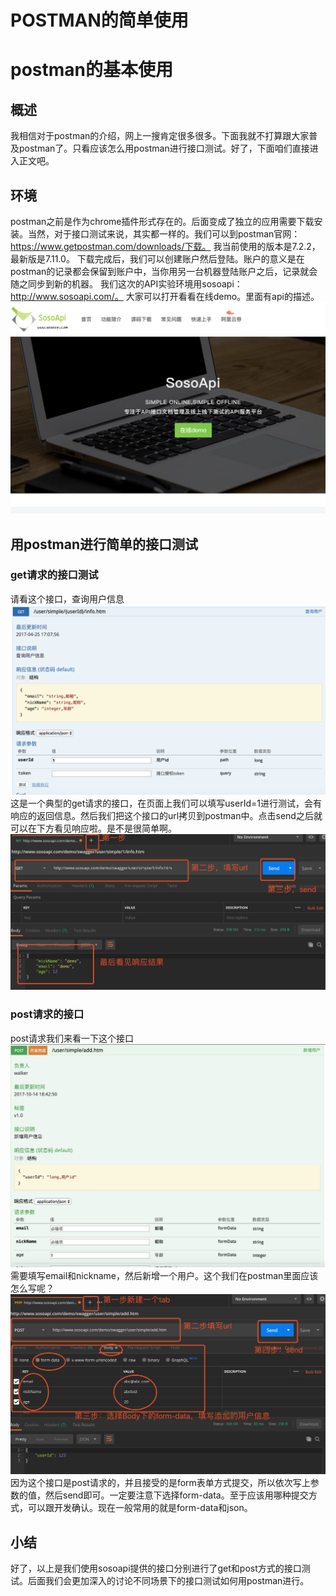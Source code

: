 # POSTMAN的简单使用
# postman的基本使用
## 概述
我相信对于postman的介绍，网上一搜肯定很多很多。下面我就不打算跟大家普及postman了。只看应该怎么用postman进行接口测试。好了，下面咱们直接进入正文吧。
## 环境
postman之前是作为chrome插件形式存在的。后面变成了独立的应用需要下载安装。当然，对于接口测试来说，其实都一样的。我们可以到postman官网：https://www.getpostman.com/downloads/下载。
我当前使用的版本是7.2.2，最新版是7.11.0。
下载完成后，我们可以创建账户然后登陆。账户的意义是在postman的记录都会保留到账户中，当你用另一台机器登陆账户之后，记录就会随之同步到新的机器。
我们这次的API实验环境用sosoapi：http://www.sosoapi.com/。
大家可以打开看看在线demo。里面有api的描述。
![sosoapi demo](screenshot/2020-02-29-22-06-21.png)
## 用postman进行简单的接口测试
### get请求的接口测试
请看这个接口，查询用户信息
![查询用户信息接口](screenshot/2020-02-29-22-06-56.png)
这是一个典型的get请求的接口，在页面上我们可以填写userId=1进行测试，会有响应的返回信息。然后我们把这个接口的url拷贝到postman中。点击send之后就可以在下方看见响应啦。是不是很简单啊。
![GET请求的测试](screenshot/2020-02-29-22-07-27.png)
### post请求的接口
post请求我们来看一下这个接口
![增加用户](screenshot/2020-02-29-22-08-00.png)
需要填写email和nickname，然后新增一个用户。这个我们在postman里面应该怎么写呢？
![POST请求的测试](screenshot/2020-02-29-22-08-19.png)
因为这个接口是post请求的，并且接受的是form表单方式提交，所以依次写上参数的值，然后send即可。一定要注意下选择form-data。至于应该用哪种提交方式，可以跟开发确认。现在一般常用的就是form-data和json。
## 小结
好了，以上是我们使用sosoapi提供的接口分别进行了get和post方式的接口测试。后面我们会更加深入的讨论不同场景下的接口测试如何用postman进行。